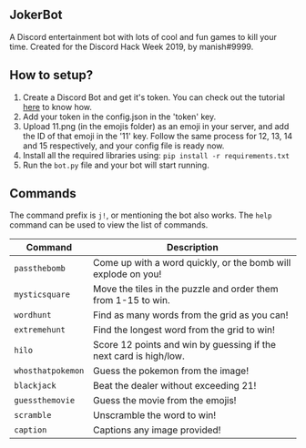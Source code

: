 ## JokerBot
A Discord entertainment bot with lots of cool and fun games to kill your time. Created for the Discord Hack Week 2019, by manish#9999.

## How to setup?
1) Create a Discord Bot and get it's token. You can check out the tutorial [here](https://github.com/reactiflux/discord-irc/wiki/Creating-a-discord-bot-&-getting-a-token) to know how.
2) Add your token in the config.json in the 'token' key.
3) Upload 11.png (in the emojis folder) as an emoji in your server, and add the ID of that emoji in the '11' key. Follow the same process for 12, 13, 14 and 15 respectively, and your config file is ready now.
4) Install all the required libraries using:
```pip install -r requirements.txt```
5) Run the `bot.py` file and your bot will start running.

## Commands
The command prefix is `j!`, or mentioning the bot also works. The `help` command can be used to view the list of commands.

Command | Description
------- | -----------
`passthebomb` | Come up with a word quickly, or the bomb will explode on you!
`mysticsquare` | Move the tiles in the puzzle and order them from 1-15 to win.
`wordhunt` | Find as many words from the grid as you can!
`extremehunt` | Find the longest word from the grid to win!
`hilo` | Score 12 points and win by guessing if the next card is high/low.
`whosthatpokemon` | Guess the pokemon from the image!
`blackjack` | Beat the dealer without exceeding 21!
`guessthemovie` | Guess the movie from the emojis!
`scramble` | Unscramble the word to win!
`caption` | Captions any image provided!
